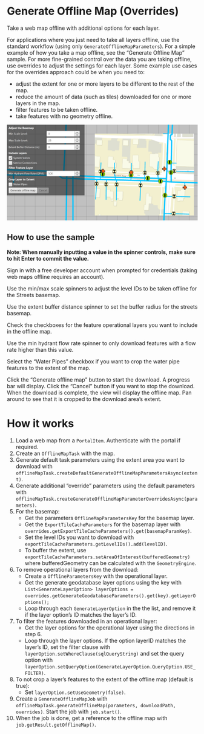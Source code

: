 # Generate Offline Map (Overrides)

Take a web map offline with additional options for each layer.

For applications where you just need to take all layers offline, use the
standard workflow (using only `GenerateOfflineMapParameters`). For a
simple example of how you take a map offline, see the “Generate Offline
Map” sample. For more fine-grained control over the data you are taking
offline, use overrides to adjust the settings for each layer. Some
example use cases for the overrides approach could be when you need to:

  - adjust the extent for one or more layers to be different to the rest
    of the map.
  - reduce the amount of data (such as tiles) downloaded for one or more
    layers in the map.
  - filter features to be taken offline.
  - take features with no geometry offline.

![](GenerateOfflineMapOverrides.png)

## How to use the sample

**Note: When manually inputting a value in the spinner controls, make
sure to hit Enter to commit the value.**

Sign in with a free developer account when prompted for credentials
(taking web maps offline requires an account).

Use the min/max scale spinners to adjust the level IDs to be taken
offline for the Streets basemap.

Use the extent buffer distance spinner to set the buffer radius for the
streets basemap.

Check the checkboxes for the feature operational layers you want to
include in the offline map.

Use the min hydrant flow rate spinner to only download features with a
flow rate higher than this value.

Select the “Water Pipes” checkbox if you want to crop the water pipe
features to the extent of the map.

Click the “Generate offline map” button to start the download. A
progress bar will display. Click the “Cancel” button if you want to stop
the download. When the download is complete, the view will display the
offline map. Pan around to see that it is cropped to the download area’s
extent.

# How it works

1.  Load a web map from a `PortalItem`. Authenticate with the portal if
    required.
2.  Create an `OfflineMapTask` with the map.
3.  Generate default task parameters using the extent area you want to
    download with
    `offlineMapTask.createDefaultGenerateOfflineMapParametersAsync(extent)`.
4.  Generate additional “override” parameters using the default
    parameters with
    `offlineMapTask.createGenerateOfflineMapParameterOverridesAsync(parameters)`.
5.  For the basemap:
      - Get the parameters `OfflineMapParametersKey` for the basemap
        layer.
      - Get the `ExportTileCacheParameters` for the basemap layer with
        `overrides.getExportTileCacheParameters().get(basemapParamKey)`.
      - Set the level IDs you want to download with
        `exportTileCacheParameters.getLevelIDs().add(levelID)`.
      - To buffer the extent, use
        `exportTileCacheParameters.setAreaOfInterest(bufferedGeometry)`
        where bufferedGeometry can be calculated with the
        `GeometryEngine`.
6.  To remove operational layers from the download:
      - Create a `OfflineParametersKey` with the operational layer.
      - Get the generate geodatabase layer options using the key with
        `List<GenerateLayerOption> layerOptions =
        overrides.getGenerateGeodatabaseParameters().get(key).getLayerOptions();`
      - Loop through each `GenerateLayerOption` in the the list, and
        remove it if the layer option’s ID matches the layer’s ID.
7.  To filter the features downloaded in an operational layer:
      - Get the layer options for the operational layer using the
        directions in step 6.
      - Loop through the layer options. If the option layerID matches
        the layer’s ID, set the filter clause with
        `layerOption.setWhereClause(sqlQueryString)` and set the query
        option with
        `layerOption.setQueryOption(GenerateLayerOption.QueryOption.USE_FILTER)`.
8.  To not crop a layer’s features to the extent of the offline map
    (default is true):
      - Set `layerOption.setUseGeometry(false)`.
9.  Create a `GenerateOfflineMapJob` with
    `offlineMapTask.generateOfflineMap(parameters, downloadPath,
    overrides)`. Start the job with `job.start()`.
10. When the job is done, get a reference to the offline map with
    `job.getResult.getOfflineMap()`.
